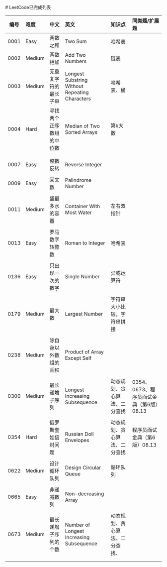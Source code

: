 ﻿﻿# LeetCode已完成列表

| 编号 | 难度   | 中文                     | 英文                                           | 知识点                         | 同类题/扩展题                            |
| :--: | :----- | :----------------------- | :--------------------------------------------- | :----------------------------- | :--------------------------------------- |
| 0001 | Easy   | 两数之和                 | Two Sum                                        | 哈希表                         |                                          |
| 0002 | Medium | 两数相加                 | Add Two Numbers                                | 链表                           |                                          |
| 0003 | Medium | 无重复字符的最长子串     | Longest Substring Without Repeating Characters | 哈希表、桶                     |                                          |
| 0004 | Hard   | 寻找两个正序数组的中位数 | Median of Two Sorted Arrays                    | 第k大数                        |                                          |
|      |        |                          |                                                |                                |                                          |
|      |        |                          |                                                |                                |                                          |
| 0007 | Easy   | 整数反转                 | Reverse Integer                                |                                |                                          |
|      |        |                          |                                                |                                |                                          |
| 0009 | Easy   | 回文数                   | Palindrome Number                              |                                |                                          |
|      |        |                          |                                                |                                |                                          |
| 0011 | Medium | 盛最多水的容器           | Container With Most Water                      | 左右双指针                     |                                          |
|      |        |                          |                                                |                                |                                          |
| 0013 | Easy   | 罗马数字转整数           | Roman to Integer                               | 哈希表                         |                                          |
|      |        |                          |                                                |                                |                                          |
| 0136 | Easy   | 只出现一次的数字         | Single Number                                  | 异或运算符                     |                                          |
|      |        |                          |                                                |                                |                                          |
| 0179 | Medium | 最大数                   | Largest Number                                 | 字符串大小比较，字符串拼接     |                                          |
|      |        |                          |                                                |                                |                                          |
| 0238 | Medium | 除自身以外数组的乘积     | Product of Array Except Self                   |                                |                                          |
|      |        |                          |                                                |                                |                                          |
| 0300 | Medium | 最长递增子序列           | Longest Increasing Subsequence                 | 动态规划、贪心算法、二分查找   | 0354、0673、程序员面试金典（第6版）08.13 |
|      |        |                          |                                                |                                |                                          |
| 0354 | Hard   | 俄罗斯套娃信封问题       | Russian Doll Envelopes                         | 动态规划、贪心算法、二分查找   | 程序员面试金典（第6版）08.13             |
|      |        |                          |                                                |                                |                                          |
| 0622 | Medium | 设计循环队列             | Design Circular Queue                          | 循环队列                       |                                          |
|      |        |                          |                                                |                                |                                          |
| 0665 | Easy   | 非递减数列               | Non-decreasing Array                           |                                |                                          |
|      |        |                          |                                                |                                |                                          |
| 0673 | Medium | 最长递增子序列的个数     | Number of Longest Increasing Subsequence       | 动态规划、贪心算法、二分查找、 |                                          |
|      |        |                          |                                                |                                |                                          |
|      |        |                          |                                                |                                |                                          |
